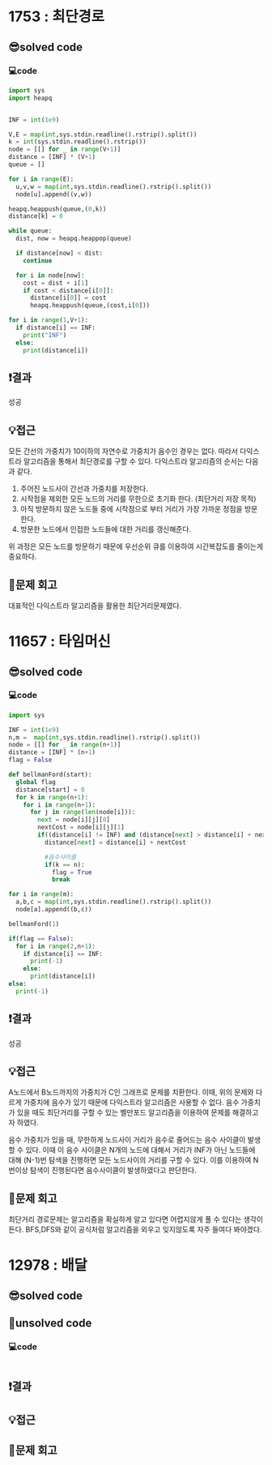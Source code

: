 # 1753 : 최단경로
## 😎solved code
### 💻code
```python
import sys
import heapq


INF = int(1e9)

V,E = map(int,sys.stdin.readline().rstrip().split())
k = int(sys.stdin.readline().rstrip())
node = [[] for _ in range(V+1)]
distance = [INF] * (V+1)
queue = []

for i in range(E):
  u,v,w = map(int,sys.stdin.readline().rstrip().split())
  node[u].append((v,w))

heapq.heappush(queue,(0,k))
distance[k] = 0

while queue:
  dist, now = heapq.heappop(queue)

  if distance[now] < dist:
    continue

  for i in node[now]:
    cost = dist + i[1]
    if cost < distance[i[0]]:
      distance[i[0]] = cost
      heapq.heappush(queue,(cost,i[0]))

for i in range(1,V+1):
  if distance[i] == INF:
    print("INF")
  else:
    print(distance[i])

  ```
## ❗️결과
성공
## 💡접근
모든 간선의 가중치가 10이하의 자연수로 가중치가 음수인 경우는 없다.
따라서 다익스트라 알고리즘을 통해서 최단경로를 구할 수 있다. 다익스트라 알고리즘의 순서는 다음과 같다.
1. 주어진 노드사이 간선과 가중치를 저장한다.
2. 시작점을 제외한 모든 노드의 거리를 무한으로 초기화 한다. (최단거리 저장 목적)
3. 아직 방문하지 않은 노드들 중에 시작점으로 부터 거리가 가장 가까운 정점을 방문한다.
4. 방문한 노드에서 인접한 노드들에 대한 거리를 갱신해준다.

위 과정은 모든 노드를 방문하기 때문에 우선순위 큐를 이용하여 시간복잡도를 줄이는게 중요하다.

## 🧐문제 회고
대표적인 다익스트라 알고리즘을 활용한 최단거리문제였다.

# 11657 : 타임머신
## 😎solved code
### 💻code
```python
import sys

INF = int(1e9)
n,m =  map(int,sys.stdin.readline().rstrip().split())
node = [[] for _ in range(n+1)]
distance = [INF] * (n+1)
flag = False

def bellmanFord(start):
  global flag
  distance[start] = 0
  for k in range(n+1):
    for i in range(n+1):
      for j in range(len(node[i])):
        next = node[i][j][0]
        nextCost = node[i][j][1]
        if((distance[i] != INF) and (distance[next] > distance[i] + nextCost)):
          distance[next] = distance[i] + nextCost

          #음수사이클
          if(k == n):
            flag = True
            break

for i in range(m):
  a,b,c = map(int,sys.stdin.readline().rstrip().split())
  node[a].append((b,c))

bellmanFord(1)

if(flag == False):
  for i in range(2,n+1):
    if distance[i] == INF:
      print(-1)
    else:
      print(distance[i])
else:
  print(-1)
  ```
## ❗️결과
성공
## 💡접근
A노드에서 B노드까지의 가중치가 C인 그래프로 문제를 치환한다.
이때, 위의 문제와 다르게 가중치에 음수가 있기 때문에 다익스트라 알고리즘은 사용할 수 없다.
음수 가중치가 있을 때도 최단거리를 구할 수 있는 벨만포드 알고리즘을 이용하여 문제를 해결하고자 하였다.

음수 가중치가 있을 때, 무한하게 노드사이 거리가 음수로 줄어드는 음수 사이클이 발생할 수 있다.
이때 이 음수 사이클은 N개의 노드에 대해서 거리가 INF가 아닌 노드들에 대해 (N-1)번 탐색을 진행하면 모든 노드사이의 거리를 구할 수 있다.
이를 이용하여 N번이상 탐색이 진행된다면 음수사이클이 발생하였다고 판단한다.

## 🧐문제 회고
최단거리 경로문제는 알고리즘을 확실하게 알고 있다면 어렵지않게 풀 수 있다는 생각이 든다.
BFS,DFS와 같이 공식처럼 알고리즘을 외우고 잊지않도록 자주 들여다 봐야겠다.

# 12978 : 배달
## 😎solved code
## 🥺unsolved code
### 💻code
```python

  ```
## ❗️결과

## 💡접근

## 🧐문제 회고